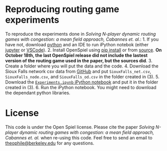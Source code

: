 # Reproducing routing game experiments

To reproduce the experiments done in *Solving N-player dynamic routing games
with congestion: a mean field approach, Cabannes et. al.*: 1. If you have not,
download [python](https://www.python.org/downloads/) and an IDE to run iPython
notebok (either [jupyter](https://jupyter.org) or
[VSCode](https://code.visualstudio.com)). 2. Install OpenSpiel using
[pip install](https://github.com/deepmind/open_spiel/blob/master/docs/install.md)
or from
[source](https://github.com/deepmind/open_spiel/blob/master/docs/install.md#installation-from-source).
**On October 18th, the last OpenSpiel release did not include the lastest
version of the routing game used in the paper, but the sources did**. 3. Create
a folder where you will put the data and the code. 4. Download the Sioux Falls
network csv data from
[GitHub](https://github.com/bstabler/TransportationNetworks/tree/master/SiouxFalls/CSV-data)
and put `SiouxFalls_net.csv`, `SiouxFalls_node.csv`, and `SiouxFalls_od.csv` in
the folder created in (3). 5. Download the
[`Experiments.ipynb` iPython notebook](https://github.com/deepmind/open_spiel/tree/master/open_spiel/data/paper_data/routing_game_experiments/Experiments.ipynb)
and put it in the folder created in (3). 6. Run the iPython notebook. You might
need to download the dependant python libraries.

# License

This code is under the Open Spiel license. Please cite the paper *Solving
N-player dynamic routing games with congestion: a mean field approach, Cabannes
et. al.* when re-using this code. Feel free to send an email to
theophile@berkeley.edu for any questions.
